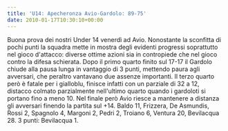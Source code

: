 ```yaml
---
title: 'U14: Apecheronza Avio-Gardolo: 89-75'
date: 2010-01-17T10:30:10+00:00
---
```

Buona prova dei nostri Under 14 venerdì ad Avio. Nonostante la sconfitta di pochi punti la squadra mette in mostra degli evidenti progressi soprattutto nel gioco d'attacco: diverse ottime azioni sia in contropiede che nel gioco contro la difesa schierata. Dopo il primo quarto finito sul 17-17 il Gardolo chiude alla pausa lunga in vantaggio di 3 punti, mettendo paura agli avversari, che peraltro vantavano due assenze importanti. Il terzo quarto però è fatale per i gialloblu, finisce infatti con un parziale di 32 a 12, distacco colmato parzialmente nell'ultimo quarto quando i gardoloti si portano fino a meno 10. Nel finale però Avio riesce a mantenere a distanza gli avversari finendo la partita sul +14. Baldo 11, Frizzera, De Asmundis, Rossi 2, Spagnolo 4, Margoni 2, Pedri 2, Troiano 6, Ventura 20, Bevilacqua 28. 3 punti: Bevilacqua 1.